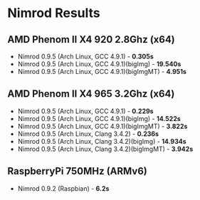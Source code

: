 Nimrod Results
===

AMD Phenom II X4 920 2.8Ghz (x64)
---
- Nimrod 0.9.5 (Arch Linux, GCC 4.9.1) - **0.305s**
- Nimrod 0.9.5 (Arch Linux, GCC 4.9.1)(bigImg) - **19.540s**
- Nimrod 0.9.5 (Arch Linux, GCC 4.9.1)(bigImgMT) - **4.951s**

AMD Phenom II X4 965 3.2Ghz (x64)
---
- Nimrod 0.9.5 (Arch Linux, GCC 4.9.1) - **0.229s**
- Nimrod 0.9.5 (Arch Linux, GCC 4.9.1)(bigImg) - **14.522s**
- Nimrod 0.9.5 (Arch Linux, GCC 4.9.1)(bigImgMT) - **3.822s**
- Nimrod 0.9.5 (Arch Linux, Clang 3.4.2) - **0.236s**
- Nimrod 0.9.5 (Arch Linux, Clang 3.4.2)(bigImg) - **14.934s**
- Nimrod 0.9.5 (Arch Linux, Clang 3.4.2)(bigImgMT) - **3.942s**

RaspberryPi 750MHz (ARMv6)
---
- Nimrod 0.9.2 (Raspbian) - **6.2s**
